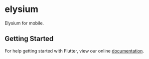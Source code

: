 # elysium

Elysium for mobile.

## Getting Started

For help getting started with Flutter, view our online
[documentation](https://flutter.io/).
